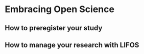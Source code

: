 # Embracing Open Science


## How to preregister your study
## How to manage your research with LIFOS 

